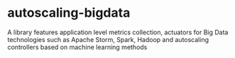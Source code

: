 # autoscaling-bigdata
A library features application level metrics collection, actuators for Big Data technologies such as Apache Storm, Spark, Hadoop and autoscaling controllers based on machine learning methods
